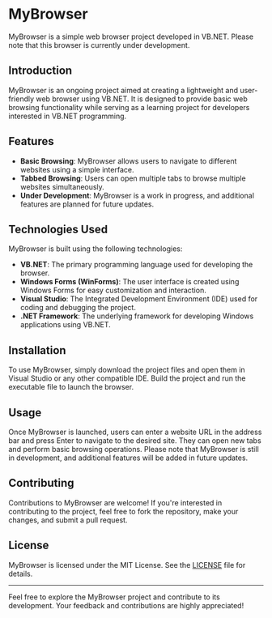 # MyBrowser

MyBrowser is a simple web browser project developed in VB.NET. Please note that this browser is currently under development.

## Introduction

MyBrowser is an ongoing project aimed at creating a lightweight and user-friendly web browser using VB.NET. It is designed to provide basic web browsing functionality while serving as a learning project for developers interested in VB.NET programming.

## Features

- **Basic Browsing**: MyBrowser allows users to navigate to different websites using a simple interface.
- **Tabbed Browsing**: Users can open multiple tabs to browse multiple websites simultaneously.
- **Under Development**: MyBrowser is a work in progress, and additional features are planned for future updates.

## Technologies Used

MyBrowser is built using the following technologies:

- **VB.NET**: The primary programming language used for developing the browser.
- **Windows Forms (WinForms)**: The user interface is created using Windows Forms for easy customization and interaction.
- **Visual Studio**: The Integrated Development Environment (IDE) used for coding and debugging the project.
- **.NET Framework**: The underlying framework for developing Windows applications using VB.NET.

## Installation

To use MyBrowser, simply download the project files and open them in Visual Studio or any other compatible IDE. Build the project and run the executable file to launch the browser.

## Usage

Once MyBrowser is launched, users can enter a website URL in the address bar and press Enter to navigate to the desired site. They can open new tabs and perform basic browsing operations. Please note that MyBrowser is still in development, and additional features will be added in future updates.

## Contributing

Contributions to MyBrowser are welcome! If you're interested in contributing to the project, feel free to fork the repository, make your changes, and submit a pull request.

## License

MyBrowser is licensed under the MIT License. See the [LICENSE](LICENSE) file for details.

---

Feel free to explore the MyBrowser project and contribute to its development. Your feedback and contributions are highly appreciated!

